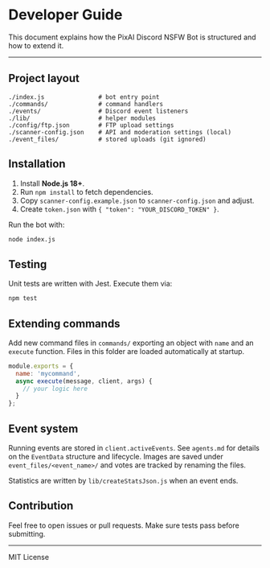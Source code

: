 # Developer Guide

This document explains how the PixAI Discord NSFW Bot is structured and how to extend it.

---

## Project layout

```
./index.js               # bot entry point
./commands/              # command handlers
./events/                # Discord event listeners
./lib/                   # helper modules
./config/ftp.json        # FTP upload settings
./scanner-config.json    # API and moderation settings (local)
./event_files/           # stored uploads (git ignored)
```

## Installation

1. Install **Node.js 18+**.
2. Run `npm install` to fetch dependencies.
3. Copy `scanner-config.example.json` to `scanner-config.json` and adjust.
4. Create `token.json` with `{ "token": "YOUR_DISCORD_TOKEN" }`.

Run the bot with:

```bash
node index.js
```

## Testing

Unit tests are written with Jest. Execute them via:

```bash
npm test
```

## Extending commands

Add new command files in `commands/` exporting an object with `name` and an `execute` function. Files in this folder are loaded automatically at startup.

```js
module.exports = {
  name: 'mycommand',
  async execute(message, client, args) {
    // your logic here
  }
};
```

## Event system

Running events are stored in `client.activeEvents`. See `agents.md` for details on the `EventData` structure and lifecycle. Images are saved under `event_files/<event_name>/` and votes are tracked by renaming the files.

Statistics are written by `lib/createStatsJson.js` when an event ends.

## Contribution

Feel free to open issues or pull requests. Make sure tests pass before submitting.

---

MIT License
